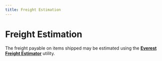 ```yaml
---
title: Freight Estimation
---
```


# Freight Estimation


The freight payable on items shipped may be estimated using the [**Everest Freight Estimator**]({{site.pp_baseurl}}/purc-proc/doc-profile/doc-options/utils/freight-est/freight_estimator.html) utility.

